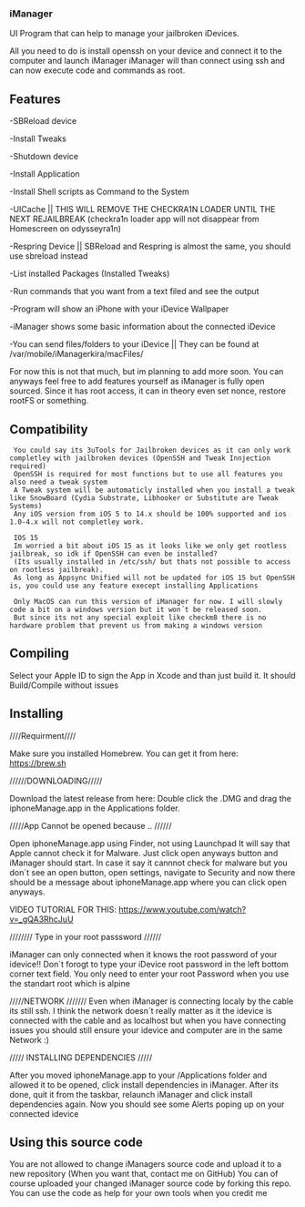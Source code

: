 ### iManager
UI Program that can help to manage your jailbroken iDevices.

All you need to do is install openssh on your device and connect it to the computer and launch iManager
iManager will than connect using ssh and can now execute code and commands as root.

## Features

 -SBReload device
 
 -Install Tweaks
 
 -Shutdown device
 
 -Install Application
 
 -Install Shell scripts as Command to the System
 
 -UICache || THIS WILL REMOVE THE CHECKRA1N LOADER UNTIL THE NEXT REJAILBREAK (checkra1n loader app will not disappear from Homescreen on odysseyra1n)
 
 -Respring Device || SBReload and Respring is almost the same, you should use sbreload instead
 
 -List installed Packages (Installed Tweaks)
 
 -Run commands that you want from a text filed and see the output
 
 -Program will show an iPhone with your iDevice Wallpaper
 
 -iManager shows some basic information about the connected iDevice
 
 -You can send files/folders to your iDevice || They can be found at /var/mobile/iManagerkira/macFiles/
 
  For now this is not that much, but im planning to add more soon. You can anyways feel free to add features yourself as iManager is fully open sourced.
  Since it has root access, it can in theory even set nonce, restore rootFS or something.
  
  ## Compatibility
  
     You could say its 3uTools for Jailbroken devices as it can only work completley with jailbroken devices (OpenSSH and Tweak Innjection required)
     OpenSSH is required for most functions but to use all features you also need a tweak system
     A Tweak system will be automaticly installed when you install a tweak like SnowBoard (Cydia Substrate, Libhooker or Substitute are Tweak Systems)
     Any iOS version from iOS 5 to 14.x should be 100% supported and ios 1.0-4.x will not completley work.
    
     IOS 15
     Im worried a bit about iOS 15 as it looks like we only get rootless jailbreak, so idk if OpenSSH can even be installed? 
     (Its usually installed in /etc/ssh/ but thats not possible to access on rootless jailbreak).
     As long as Appsync Unified will not be updated for iOS 15 but OpenSSH is, you could use any feature execept installing Applications
     
     Only MacOS can run this version of iManager for now. I will slowly code a bit on a windows version but it won´t be released soon.
     But since its not any special exploit like checkm8 there is no hardware problem that prevent us from making a windows version
     
## Compiling
   
   Select your Apple ID to sign the App in Xcode and than just build it. It should Build/Compile without issues
   
## Installing 
   
   ////Requirment////
   
   Make sure you installed Homebrew. You can get it from here: https://brew.sh
   
   
   //////DOWNLOADING/////
   
   Download the latest release from here: 
   Double click the .DMG and drag the iphoneManage.app in the Applications folder.
   
   
   /////App Cannot be opened because .. //////
   
   Open iphoneManage.app using Finder, not using Launchpad
   It will say that Apple cannot check it for Malware. Just click open anyways button and iManager should start. 
   In case it say it cannnot check for malware but you don´t see an open button, open settings, navigate to Security and now there should be a message
   about iphoneManage.app where you can click open anyways. 
   
   VIDEO TUTORIAL FOR THIS: https://www.youtube.com/watch?v=_gQA3RhcJuU
   
   
   //////// Type in your root passsword //////
   
   iManager can only connected when it knows the root password of your idevice!! Don´t forogt to type your iDevice root password in the left bottom corner
   text field. You only need to enter your root Password when you use the standart root which is alpine
   
   
   /////NETWORK ///////
   Even when iManager is connecting localy by the cable its still ssh. I think the network doesn´t really matter as it the idevice is connected
   with the cable and as localhost but when you have connecting issues you should still ensure your idevice and computer are in the same Network :)
   
   
   ///// INSTALLING DEPENDENCIES /////
   
   After you moved iphoneManage.app to your /Applications folder and allowed it to be opened, click install dependencies in iManager.
   After its done, quit it from the taskbar, relaunch iManager and click install dependencies again. Now you should see some Alerts poping up on your connected idevice
   
   
## Using this source code
   You are not allowed to change iManagers source code and upload it to a new repository (When you want that, contact me on GitHub)
   You can of course uploaded your changed iManager source code by forking this repo. You can use the code as help for your own tools when you credit me
   
   
   
